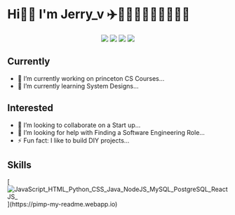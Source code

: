 # Hi👋🏼 I'm Jerry_v ✈️👨🏽‍💻👨🏽‍🍳👨🏽‍🎤
<p align="center">
<a href= "https://linkedin.com/in/jerry-velazquez-8540b9bb/"><img src="https://img.icons8.com/nolan/50/linkedin.png"/></a>
<a href= "https://twitter.com/JvScripts_"><img src="https://img.icons8.com/cute-clipart/50/000000/twitter.png"/></a>
<a href= "https://medium.com/@jvr572"><img src="https://img.icons8.com/ios-filled/50/000000/medium-logo.png"/></a>
<a href= "https://www.jerryvee.com/"><img src="https://img.icons8.com/nolan/50/web.png"/></a>
</p>


## Currently 
- 🔭 I’m currently working on princeton CS Courses...
- 🌱 I’m currently learning System Designs...

## Interested
- 👯 I’m looking to collaborate on a Start up...
- 🤔 I’m looking for help with Finding a Software Engineering Role...
- ⚡ Fun fact: I like to build DIY projects...

## Skills
[![JavaScript_HTML_Python_CSS_Java_NodeJS_MySQL_PostgreSQL_ReactJS_](https://pimp-my-readme.webapp.io/pimp-my-readme/technology?technology=JavaScript_HTML_Python_CSS_Java_NodeJS_MySQL_PostgreSQL_ReactJS_)](https://pimp-my-readme.webapp.io)
